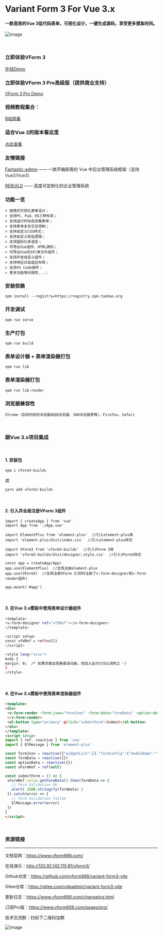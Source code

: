 # Variant Form 3 For Vue 3.x
#### 一款高效的Vue 3低代码表单，可视化设计，一键生成源码，享受更多摸鱼时间。

![image](https://ks3-cn-beijing.ksyuncs.com/vform-static/img/vform_demo.gif)

<br/>

### 立即体验VForm 3
[在线Demo](http://120.92.142.115:81/vform3/)
 
### 立即体验VForm 3 Pro高级版（提供商业支持）
[VForm 3 Pro Demo](https://vform666.com/pages/pro/)

### 视频教程集合：
[B站观看](https://space.bilibili.com/626932375)
 
### 适合Vue 2的版本看这里
[点此查看](https://gitee.com/vdpadmin/variant-form)
 
### 友情链接
[Fantastic-admin](https://hooray.gitee.io/fantastic-admin/) —— 一款开箱即用的 Vue 中后台管理系统框架（支持Vue2/Vue3）
 
[REBUILD](https://getrebuild.com/) —— 高度可定制化的企业管理系统

### 功能一览
```
> 拖拽式可视化表单设计；
> 支持PC、Pad、H5三种布局；
> 支持运行时动态加载表单；
> 支持表单复杂交互控制；
> 支持自定义CSS样式；
> 支持自定义校验逻辑；
> 支持国际化多语言；
> 可导出Vue组件、HTML源码；
> 可导出Vue的SFC单文件组件；
> 支持开发自定义组件；
> 支持响应式自适应布局；
> 支持VS Code插件；
> 更多功能等你探究...；
```

### 安装依赖
```
npm install --registry=https://registry.npm.taobao.org
```

### 开发调试
```
npm run serve
```

### 生产打包
```
npm run build
```

### 表单设计器 + 表单渲染器打包
```
npm run lib
```

### 表单渲染器打包
```
npm run lib-render
```

### 浏览器兼容性
```Chrome（及同内核的浏览器如QQ浏览器、360浏览器等等），Firefox，Safari```

<br/>

### 跟Vue 3.x项目集成

<br/>

#### 1. 安装包
```bash
npm i vform3-builds
```
或
```bash
yarn add vform3-builds
```

<br/>

#### 2. 引入并全局注册VForm 3组件
```
import { createApp } from 'vue'
import App from './App.vue'

import ElementPlus from 'element-plus'  //引入element-plus库
import 'element-plus/dist/index.css'  //引入element-plus样式

import VForm3 from 'vform3-builds'  //引入VForm 3库
import 'vform3-builds/dist/designer.style.css'  //引入VForm3样式

const app = createApp(App)
app.use(ElementPlus)  //全局注册element-plus
app.use(VForm3)  //全局注册VForm 3(同时注册了v-form-designer和v-form-render组件)

app.mount('#app')
```

<br/>

#### 3. 在Vue 3.x模板中使用表单设计器组件
```bash
<template>
<v-form-designer ref="vfdRef"></v-form-designer>
</template>

<script setup>
const vfdRef = ref(null)
</script>

<style lang="scss">
body {
margin: 0;  /* 如果页面出现垂直滚动条，则加入此行CSS以消除之 */
}
</style>
```

<br/>

#### 4. 在Vue 3.x模板中使用表单渲染器组件
```html
<template>
<div>
 <v-form-render :form-json="formJson" :form-data="formData" :option-data="optionData" ref="vFormRef">
 </v-form-render>
 <el-button type="primary" @click="submitForm">Submit</el-button>
</div>
</template>
<script setup>
import { ref, reactive } from 'vue'
import { ElMessage } from 'element-plus'

const formJson = reactive({"widgetList":[],"formConfig":{"modelName":"formData","refName":"vForm","rulesName":"rules","labelWidth":80,"labelPosition":"left","size":"","labelAlign":"label-left-align","cssCode":"","customClass":"","functions":"","layoutType":"PC","jsonVersion":3,"onFormCreated":"","onFormMounted":"","onFormDataChange":""}})
const formData = reactive({})
const optionData = reactive({})
const vFormRef = ref(null)

const submitForm = () => {
 vFormRef.value.getFormData().then(formData => {
   // Form Validation OK
   alert( JSON.stringify(formData) )
 }).catch(error => {
   // Form Validation failed
   ElMessage.error(error)
 })
}
</script>
```

<br/>

### 资源链接
<hr>

文档官网：<a href="https://www.vform666.com/" target="_blank">https://www.vform666.com/</a>

在线演示：<a href="http://120.92.142.115:81/vform3/" target="_blank">http://120.92.142.115:81/vform3/</a>

Github仓库：<a href="https://github.com/vform666/variant-form3-vite" target="_blank">https://github.com/vform666/variant-form3-vite</a>

Gitee仓库：<a href="https://gitee.com/vdpadmin/variant-form3-vite" target="_blank">https://gitee.com/vdpadmin/variant-form3-vite</a>

更新日志：<a href="https://www.vform666.com/changelog.html" target="_blank">https://www.vform666.com/changelog.html</a>

订阅Pro版：<a href="https://www.vform666.com/pages/pro/" target="_blank">https://www.vform666.com/pages/pro/</a>

技术交流群：扫如下二维码加群

![image](https://vform2022.ks3-cn-beijing.ksyuncs.com/vchat_qrcode.png)
